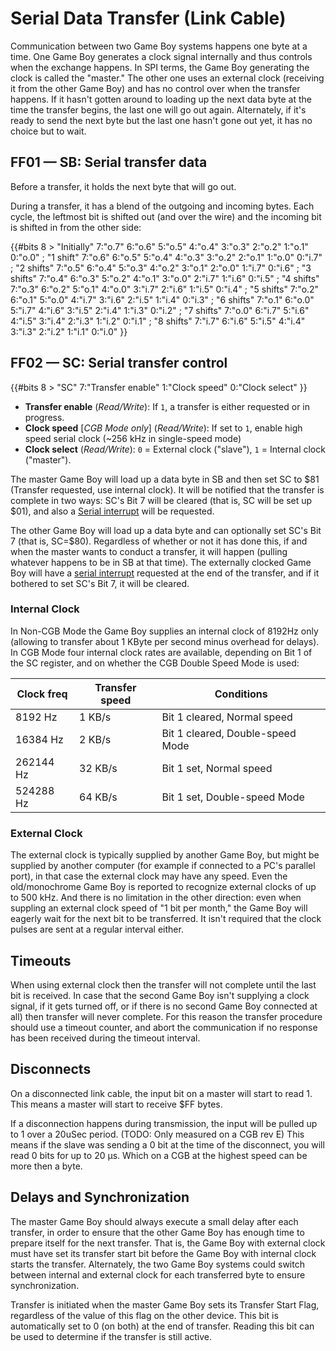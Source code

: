 # Serial Data Transfer (Link Cable)

Communication between two Game Boy systems happens one byte at a time. One
Game Boy generates a clock signal internally and thus controls when the
exchange happens. In SPI terms, the Game Boy generating the clock is
called the "master."  The other one uses an external clock (receiving
it from the other Game Boy) and has no control over when the
transfer happens. If it hasn't gotten around to loading up the next
data byte at the time the transfer begins, the last one will go out
again. Alternately, if it's ready to send the next byte but the last
one hasn't gone out yet, it has no choice but to wait.

## FF01 — SB: Serial transfer data

Before a transfer, it holds the next byte that will go out.

During a transfer, it has a blend of the outgoing and incoming bytes.
Each cycle, the leftmost bit is shifted out (and over the wire) and the
incoming bit is shifted in from the other side:

{{#bits 8 >
   "Initially" 7:"o.7" 6:"o.6" 5:"o.5" 4:"o.4" 3:"o.3" 2:"o.2" 1:"o.1" 0:"o.0" ;
   "1 shift"  7:"o.6" 6:"o.5" 5:"o.4" 4:"o.3" 3:"o.2" 2:"o.1" 1:"o.0" 0:"i.7" ;
   "2 shifts" 7:"o.5" 6:"o.4" 5:"o.3" 4:"o.2" 3:"o.1" 2:"o.0" 1:"i.7" 0:"i.6" ;
   "3 shifts" 7:"o.4" 6:"o.3" 5:"o.2" 4:"o.1" 3:"o.0" 2:"i.7" 1:"i.6" 0:"i.5" ;
   "4 shifts" 7:"o.3" 6:"o.2" 5:"o.1" 4:"o.0" 3:"i.7" 2:"i.6" 1:"i.5" 0:"i.4" ;
   "5 shifts" 7:"o.2" 6:"o.1" 5:"o.0" 4:"i.7" 3:"i.6" 2:"i.5" 1:"i.4" 0:"i.3" ;
   "6 shifts" 7:"o.1" 6:"o.0" 5:"i.7" 4:"i.6" 3:"i.5" 2:"i.4" 1:"i.3" 0:"i.2" ;
   "7 shifts" 7:"o.0" 6:"i.7" 5:"i.6" 4:"i.5" 3:"i.4" 2:"i.3" 1:"i.2" 0:"i.1" ;
   "8 shifts" 7:"i.7" 6:"i.6" 5:"i.5" 4:"i.4" 3:"i.3" 2:"i.2" 1:"i.1" 0:"i.0"
}}

## FF02 — SC: Serial transfer control

{{#bits 8 >
   "SC" 7:"Transfer enable" 1:"Clock speed" 0:"Clock select"
}}

- **Transfer enable** (*Read/Write*): If `1`, a transfer is either requested or in progress.
- **Clock speed** \[*CGB Mode only*\] (*Read/Write*): If set to `1`, enable high speed serial clock (~256 kHz in single-speed mode)
- **Clock select** (*Read/Write*): `0` = External clock ("slave"), `1` = Internal clock ("master").

The master Game Boy will load up a data byte in SB and then set
SC to \$81 (Transfer requested, use internal clock). It will be notified
that the transfer is complete in two ways: SC's Bit 7 will be cleared
(that is, SC will be set up \$01), and also a [Serial interrupt](<#INT $58 — Serial interrupt>)
will be requested.

The other Game Boy will load up a data byte and can optionally set SC's
Bit 7 (that is, SC=\$80). Regardless of whether or not it has done this, if
and when the master wants to conduct a transfer, it will happen
(pulling whatever happens to be in SB at that time). The externally clocked
Game Boy will have a [serial interrupt](<#INT $58 — Serial interrupt>) requested at the end of the
transfer, and if it bothered to set SC's Bit 7, it will be cleared.

### Internal Clock

In Non-CGB Mode the Game Boy supplies an internal clock of 8192Hz only
(allowing to transfer about 1 KByte per second minus overhead for delays).
In CGB Mode four internal clock rates are available, depending on Bit 1
of the SC register, and on whether the CGB Double Speed Mode is used:

Clock freq | Transfer speed | Conditions
-----------|----------------|------------
   8192 Hz |     1 KB/s     | Bit 1 cleared, Normal speed
  16384 Hz |     2 KB/s     | Bit 1 cleared, Double-speed Mode
 262144 Hz |    32 KB/s     | Bit 1 set,     Normal speed
 524288 Hz |    64 KB/s     | Bit 1 set,     Double-speed Mode

### External Clock

The external clock is typically supplied by another Game Boy, but might
be supplied by another computer (for example if connected to a PC's
parallel port), in that case the external clock may have any speed. Even
the old/monochrome Game Boy is reported to recognize external clocks of
up to 500 kHz. And there is no limitation in the other direction: even
when suppling an external clock speed of "1 bit per month," the Game Boy
will eagerly wait for the next bit to be transferred. It isn't required
that the clock pulses are sent at a regular interval either.

## Timeouts

When using external clock then the transfer will not complete until the
last bit is received. In case that the second Game Boy isn't supplying a
clock signal, if it gets turned off, or if there is no second Game Boy
connected at all) then transfer will never complete. For this reason the
transfer procedure should use a timeout counter, and abort the
communication if no response has been received during the timeout
interval.

## Disconnects

On a disconnected link cable, the input bit on a master will start to read 1.
This means a master will start to receive $FF bytes.

If a disconnection happens during transmission, the input will be pulled up to 1 over a 20uSec period. (TODO: Only measured on a CGB rev E)
This means if the slave was sending a 0 bit at the time of the disconnect, you will read 0 bits for up to 20 μs.
Which on a CGB at the highest speed can be more then a byte.

## Delays and Synchronization

The master Game Boy should always execute a small
delay after each transfer, in order to ensure that the other
Game Boy has enough time to prepare itself for the next transfer. That is, the
Game Boy with external clock must have set its transfer start bit before
the Game Boy with internal clock starts the transfer. Alternately, the
two Game Boy systems could switch between internal and external clock for each
transferred byte to ensure synchronization.

Transfer is initiated when the master Game Boy sets its Transfer
Start Flag, regardless of the value of this flag on the other device.
This bit is automatically set to 0 (on both) at the end of transfer.
Reading this bit can be used to determine if the transfer is still
active.
